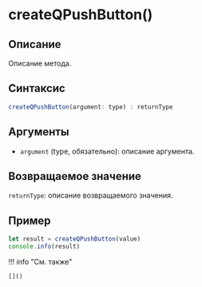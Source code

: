 # createQPushButton()

## Описание
Описание метода.

## Синтаксис
```javascript
createQPushButton(argument: type) : returnType
```

## Аргументы
- `argument` (type, обязательно): описание аргумента.

## Возвращаемое значение
`returnType`: описание возвращаемого значения.

## Пример
```javascript linenums="1"
let result = createQPushButton(value)
console.info(result)
```

!!! info "См. также"

    []()

